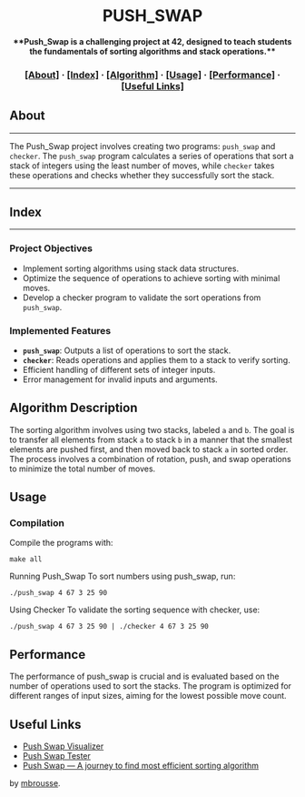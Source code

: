 <h1 align="center">
PUSH_SWAP
</h1>

<h4 align="center">
**Push_Swap is a challenging project at 42, designed to teach students the fundamentals of sorting algorithms and stack operations.**
</h4>
</p>

<h3 align="center">
	<a href="#about">[About]</a>
	<span> · </span>
	<a href="#index">[Index]</a>
	<span> · </span>
  	<a href="#algorithm_description">[Algorithm]</a>
	<span> · </span>
	<a href="#usage">[Usage]</a>
	<span> · </span>
  <a href="#performance">[Performance]</a>
	<span> · </span>
	<a href="#useful-links">[Useful Links]</a>
</h3>

## About
___

The Push_Swap project involves creating two programs: `push_swap` and `checker`. The `push_swap` program calculates a series of operations that sort a stack of integers using the least number of moves, while `checker` takes these operations and checks whether they successfully sort the stack.

____
## Index
___
### Project Objectives

- Implement sorting algorithms using stack data structures.
- Optimize the sequence of operations to achieve sorting with minimal moves.
- Develop a checker program to validate the sort operations from `push_swap`.

### Implemented Features

- **`push_swap`**: Outputs a list of operations to sort the stack.
- **`checker`**: Reads operations and applies them to a stack to verify sorting.
- Efficient handling of different sets of integer inputs.
- Error management for invalid inputs and arguments.

## Algorithm Description

The sorting algorithm involves using two stacks, labeled `a` and `b`. The goal is to transfer all elements from stack `a` to stack `b` in a manner that the smallest elements are pushed first, and then moved back to stack `a` in sorted order. The process involves a combination of rotation, push, and swap operations to minimize the total number of moves.

## Usage

### Compilation

Compile the programs with:

```shell
make all
```
Running Push_Swap
To sort numbers using push_swap, run:

```shell
./push_swap 4 67 3 25 90
```
Using Checker
To validate the sorting sequence with checker, use:

```shell
./push_swap 4 67 3 25 90 | ./checker 4 67 3 25 90
```

## Performance
The performance of push_swap is crucial and is evaluated based on the number of operations used to sort the stacks. The program is optimized for different ranges of input sizes, aiming for the lowest possible move count.

## Useful Links
* [Push Swap Visualizer](https://github.com/o-reo/push_swap_visualizer)
* [Push Swap Tester](https://github.com/SimonCROS/push_swap_tester)
* [Push Swap — A journey to find most efficient sorting algorithm](https://medium.com/@ayogun/push-swap-c1f5d2d41e97)

by [mbrousse](https://github.com/maxdegers).
